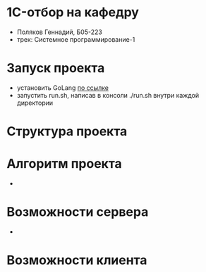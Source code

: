 # 1C-отбор на кафедру
- Поляков Геннадий, Б05-223
- трек: Системное программирование-1
# Запуск проекта
- установить GoLang [по ссылке](https://go.dev/doc/install)
- запустить run.sh, написав в консоли ./run.sh внутри каждой директории
# Структура проекта

# Алгоритм проекта
- 
# Возможности сервера
- 
# Возможности клиента